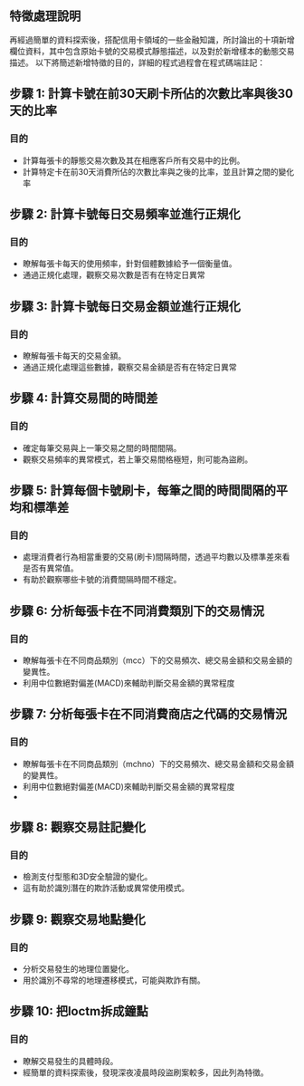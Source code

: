 ## 特徵處理說明
再經過簡單的資料探索後，搭配信用卡領域的一些金融知識，所討論出的十項新增欄位資料，其中包含原始卡號的交易模式靜態描述，以及對於新增樣本的動態交易描述。
以下將簡述新增特徵的目的，詳細的程式過程會在程式碼端註記：

## 步驟 1: 計算卡號在前30天刷卡所佔的次數比率與後30天的比率

### 目的
- 計算每張卡的靜態交易次數及其在相應客戶所有交易中的比例。
- 計算特定卡在前30天消費所佔的次數比率與之後的比率，並且計算之間的變化率

## 步驟 2: 計算卡號每日交易頻率並進行正規化

### 目的
- 瞭解每張卡每天的使用頻率，針對個體數據給予一個衡量值。
- 通過正規化處理，觀察交易次數是否有在特定日異常

## 步驟 3: 計算卡號每日交易金額並進行正規化

### 目的
- 瞭解每張卡每天的交易金額。
- 通過正規化處理這些數據，觀察交易金額是否有在特定日異常

## 步驟 4: 計算交易間的時間差

### 目的
- 確定每筆交易與上一筆交易之間的時間間隔。
- 觀察交易頻率的異常模式，若上筆交易間格極短，則可能為盜刷。

## 步驟 5: 計算每個卡號刷卡，每筆之間的時間間隔的平均和標準差

### 目的
- 處理消費者行為相當重要的交易(刷卡)間隔時間，透過平均數以及標準差來看是否有異常值。
- 有助於觀察哪些卡號的消費間隔時間不穩定。

## 步驟 6: 分析每張卡在不同消費類別下的交易情況

### 目的
- 瞭解每張卡在不同商品類別（mcc）下的交易頻次、總交易金額和交易金額的變異性。
- 利用中位數絕對偏差(MACD)來輔助判斷交易金額的異常程度

## 步驟 7: 分析每張卡在不同消費商店之代碼的交易情況

### 目的
- 瞭解每張卡在不同商品類別（mchno）下的交易頻次、總交易金額和交易金額的變異性。
- 利用中位數絕對偏差(MACD)來輔助判斷交易金額的異常程度
- 
## 步驟 8: 觀察交易註記變化

### 目的
- 檢測支付型態和3D安全驗證的變化。
- 這有助於識別潛在的欺詐活動或異常使用模式。
  
## 步驟 9: 觀察交易地點變化

### 目的
- 分析交易發生的地理位置變化。
- 用於識別不尋常的地理遷移模式，可能與欺詐有關。

## 步驟 10: 把loctm拆成鐘點

### 目的
- 瞭解交易發生的具體時段。
- 經簡單的資料探索後，發現深夜凌晨時段盜刷案較多，因此列為特徵。
